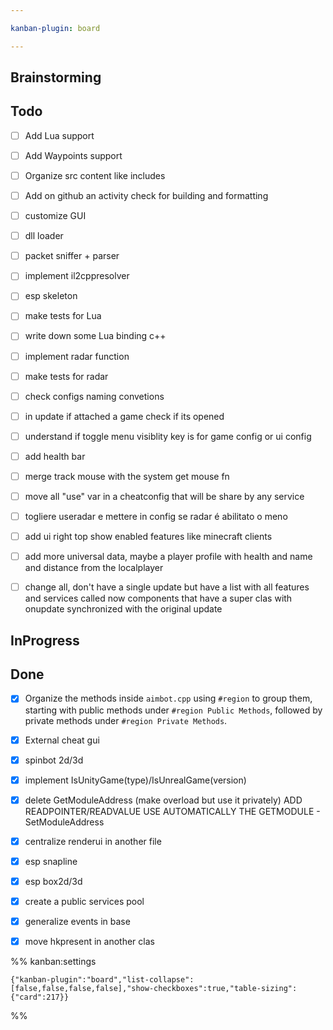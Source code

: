 ```yaml
---

kanban-plugin: board

---
```


## Brainstorming



## Todo

- [ ] Add Lua support
- [ ] Add Waypoints support
- [ ] Organize src content like includes
- [ ] Add on github an activity check for building and formatting
- [ ] customize GUI
- [ ] dll loader
- [ ] packet sniffer + parser
- [ ] implement il2cppresolver
- [ ] esp skeleton
- [ ] make tests for Lua
- [ ] write down some Lua binding c++
- [ ] implement radar function
- [ ] make tests for radar
- [ ] check configs naming convetions
- [ ] in update if attached a game check if its opened
- [ ] understand if toggle menu visiblity key is for game config or ui config
- [ ] add health bar
- [ ] merge track mouse with the system get mouse fn
- [ ] move all "use" var in a cheatconfig that will be share by any service
- [ ] togliere useradar e mettere in config se radar é abilitato o meno
- [ ] add ui right top show enabled features like minecraft clients
- [ ] add more universal data, maybe a player profile with health and name and distance from the localplayer
- [ ] change all, don't have a single update but have a list with all features and services called now components that have a super clas with onupdate synchronized with the original update


## InProgress



## Done

- [x] Organize the methods inside `aimbot.cpp` using `#region` to group them, starting with public methods under `#region Public Methods`, followed by private methods under `#region Private Methods`.
- [x] External cheat gui
- [x] spinbot 2d/3d
- [x] implement IsUnityGame(type)/IsUnrealGame(version)
- [x] delete GetModuleAddress (make overload but use it privately) ADD READPOINTER/READVALUE USE AUTOMATICALLY THE GETMODULE - SetModuleAddress
- [x] centralize renderui in another file
- [x] esp snapline
- [x] esp box2d/3d
- [x] create a public services pool
- [x] generalize events in base
- [x] move hkpresent in another clas




%% kanban:settings
```
{"kanban-plugin":"board","list-collapse":[false,false,false,false],"show-checkboxes":true,"table-sizing":{"card":217}}
```
%%